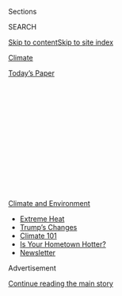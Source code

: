 <div id="app">

<div>

<div>

<div>

<div class="NYTAppHideMasthead css-1q2w90k e1suatyy0">

<div class="section css-ui9rw0 e1suatyy2">

<div class="css-eph4ug er09x8g0">

<div class="css-6n7j50">

</div>

<span class="css-1dv1kvn">Sections</span>

<div class="css-10488qs">

<span class="css-1dv1kvn">SEARCH</span>

</div>

[Skip to content](#site-content)[Skip to site index](#site-index)

</div>

<div id="masthead-section-label" class="css-1wr3we4 eaxe0e00">

[Climate](https://www.nytimes.com/section/climate)

</div>

<div class="css-10698na e1huz5gh0">

</div>

</div>

<div id="masthead-bar-one" class="section hasLinks css-15hmgas e1csuq9d3">

<div class="css-uqyvli e1csuq9d0">

</div>

<div class="css-1uqjmks e1csuq9d1">

</div>

<div class="css-9e9ivx">

[](https://myaccount.nytimes.com/auth/login?response_type=cookie&client_id=vi)

</div>

<div class="css-1bvtpon e1csuq9d2">

[Today’s Paper](https://www.nytimes.com/section/todayspaper)

</div>

</div>

</div>

</div>

<div data-aria-hidden="false">

<div id="site-content" role="main">

<div>

<div class="css-1aor85t" style="opacity:0.000000001;z-index:-1;visibility:hidden">

<div class="css-1hqnpie">

<div class="css-epjblv">

<span class="css-17xtcya">[Climate](/section/climate)</span><span class="css-x15j1o">|</span><span class="css-fwqvlz">When
Disasters Overlap</span>

</div>

<div class="css-k008qs">

<div class="css-1iwv8en">

<span class="css-18z7m18"></span>

<div>

</div>

</div>

<span class="css-1n6z4y">https://nyti.ms/33url5Z</span>

<div class="css-1705lsu">

<div class="css-4xjgmj">

<div class="css-4skfbu" role="toolbar" data-aria-label="Social Media Share buttons, Save button, and Comments Panel with current comment count" data-testid="share-tools">

  - 
  - 
  - 
  - 
    
    <div class="css-6n7j50">
    
    </div>

  - 

</div>

</div>

</div>

</div>

</div>

</div>

<div id="NYT_TOP_BANNER_REGION" class="css-13pd83m">

<div>

<div id="styln-prism-menu-1591906231550" class="section interactive-content interactive-size-medium css-1edisqu">

<div class="css-17ih8de interactive-body">

<div id="scroll-container" class="css-1gj85ro">

[<span class="styln-title-wrap"><span class="css-1pje3qr">Climate
and</span><span class="css-1pje3qr">
Environment</span></span>](https://www.nytimes.com/section/climate?action=click&pgtype=Article&state=default&region=TOP_BANNER&context=storylines_menu)

  - [Extreme
    Heat](https://www.nytimes.com/interactive/2020/08/06/climate/climate-change-inequality-heat.html?action=click&pgtype=Article&state=default&region=TOP_BANNER&context=storylines_menu)
  - [Trump’s
    Changes](https://www.nytimes.com/interactive/2020/climate/trump-environment-rollbacks.html?action=click&pgtype=Article&state=default&region=TOP_BANNER&context=storylines_menu)
  - [Climate 101](https://www.nytimes.com/interactive/2020/04/19/climate/climate-crash-course-1.html?action=click&pgtype=Article&state=default&region=TOP_BANNER&context=storylines_menu)
  - [Is Your Hometown
    Hotter?](https://www.nytimes.com/interactive/2018/08/30/climate/how-much-hotter-is-your-hometown.html?action=click&pgtype=Article&state=default&region=TOP_BANNER&context=storylines_menu)
  - [Newsletter](https://www.nytimes.com/newsletters/climate-change?action=click&pgtype=Article&state=default&region=TOP_BANNER&context=storylines_menu)

</div>

</div>

</div>

</div>

</div>

<div id="top-wrapper" class="css-1sy8kpn">

<div id="top-slug" class="css-l9onyx">

Advertisement

</div>

[Continue reading the main story](#after-top)

<div class="ad top-wrapper" style="text-align:center;height:100%;display:block;min-height:250px">

<div id="top" class="place-ad" data-position="top" data-size-key="top">

</div>

</div>

<div id="after-top">

</div>

</div>

<div>

<div id="sponsor-wrapper" class="css-1hyfx7x">

<div id="sponsor-slug" class="css-19vbshk">

Supported by

</div>

[Continue reading the main story](#after-sponsor)

<div id="sponsor" class="ad sponsor-wrapper" style="text-align:center;height:100%;display:block">

</div>

<div id="after-sponsor">

</div>

</div>

<div class="css-186x18t">

Climate Fwd:

</div>

<div class="css-1vkm6nb ehdk2mb0">

# When Disasters Overlap

</div>

Also this week, how to help a neighbor when it’s hot

<div class="css-18e8msd">

<div class="css-vp77d3 epjyd6m0">

<div class="css-1baulvz">

By [<span class="css-1baulvz" itemprop="name">Christopher
Flavelle</span>](https://www.nytimes.com/by/christopher-flavelle) and
<span class="css-1baulvz last-byline" itemprop="name">Greta Moran</span>

</div>

</div>

  - Aug. 5, 2020

  - 
    
    <div class="css-4xjgmj">
    
    <div class="css-d8bdto" role="toolbar" data-aria-label="Social Media Share buttons, Save button, and Comments Panel with current comment count" data-testid="share-tools">
    
      - 
      - 
      - 
      - 
        
        <div class="css-6n7j50">
        
        </div>
    
      - 
    
    </div>
    
    </div>

</div>

</div>

<div class="section meteredContent css-1r7ky0e" name="articleBody" itemprop="articleBody">

<div class="css-1fanzo5 StoryBodyCompanionColumn">

<div class="css-53u6y8">

*Welcome to the* ***Climate Fwd:*** *newsletter. The New York Times
climate team emails readers once a week with stories and insights about
climate change.* [*Sign up
here*](https://www.nytimes.com/newsletters/climate-change) *to get it in
your inbox.*

</div>

</div>

<div class="css-79elbk" data-testid="photoviewer-wrapper">

<div class="css-z3e15g" data-testid="photoviewer-wrapper-hidden">

</div>

<div class="css-1a48zt4 ehw59r15" data-testid="photoviewer-children">

![<span class="css-16f3y1r e13ogyst0" data-aria-hidden="true">A
Philadelphia police officer and a stranded motorist on Tuesday during
Tropical Storm
Isaias.</span><span class="css-cnj6d5 e1z0qqy90" itemprop="copyrightHolder"><span class="css-1ly73wi e1tej78p0">Credit...</span><span>Matt
Slocum/Associated
Press</span></span>](https://static01.nyt.com/images/2020/08/05/world/05cli-newsletter-1/merlin_175293939_6e0ec7a5-a7fc-4069-ab55-e417ae132bf5-articleLarge.jpg?quality=75&auto=webp&disable=upscale)

</div>

</div>

<div class="css-1fanzo5 StoryBodyCompanionColumn">

<div class="css-53u6y8">

<div class="css-1wlr991">

<div class="css-18e8msd">

<div class="css-2ja7y1 epjyd6m0">

<div class="css-hus3qt ey68jwv0" data-aria-hidden="true">

[![Christopher
Flavelle](https://static01.nyt.com/images/2019/06/28/climate/author-chris-flavelle/author-chris-flavelle-thumbLarge-v3.png
"Christopher Flavelle")](https://www.nytimes.com/by/christopher-flavelle)

</div>

<div class="css-1baulvz">

By [<span class="css-1baulvz last-byline" itemprop="name">Christopher
Flavelle</span>](https://www.nytimes.com/by/christopher-flavelle)

</div>

</div>

</div>

</div>

If you’re looking for something to read during this summer of
coronavirus and you tend toward the macabre, here’s a suggestion: Sign
up for the Federal Emergency Management Agency’s daily operations
briefing, released via email around 9:30 Eastern time most mornings, and
count the number of ongoing disasters.

Wednesday morning’s edition included Hurricane Isaias, which had just
plowed up the East Coast, knocking out power for millions of households
across a dozen states; wildfires in California and Nevada; the risk of
“severe thunderstorms” in the Central Plains; parts of Texas still
waiting for damage assessments from Hurricane Hanna last weekend; and,
of course, Covid-19, the disease caused by the novel coronavirus, which
has killed 155,204 Americans, according to the agency’s latest count.

</div>

</div>

<div class="css-1fanzo5 StoryBodyCompanionColumn">

<div class="css-53u6y8">

As Henry Fountain and I [wrote this
week](https://www.nytimes.com/2020/08/04/climate/hurricane-isaias-apple-fire-climate.html?action=click&module=Top%20Stories&pgtype=Homepage),
this is what living with climate change will look like: Not just an
epic, Katrina- or Sandy-scale catastrophe every few years (though
probably that, too), but a relentless grind of overlapping disasters,
major and minor. The number of disasters that FEMA is handling is about
twice what it was three years ago, before Hurricane Harvey struck Texas,
and that doesn’t include its pandemic response. Disaster preparation and
recovery have blurred into a single frenzied motion, never ending but
also never quite succeeding.

</div>

</div>

<div>

</div>

<div class="css-1fanzo5 StoryBodyCompanionColumn">

<div class="css-53u6y8">

The consequences of that shift are only starting to become apparent.
Homeowners begin rebuilding after a flood, only to flood again; cities
watch their [tax rolls
shrink](https://www.bloomberg.com/news/features/2018-05-02/the-u-s-climate-strategy-of-total-retreat-is-failing?sref=UBrhZ1ro)
as property values fall; emergency managers at every level of government
are exhausted. And then, there’s the money: Federal watchdogs have begun
warning, with increasing urgency, that the nation’s disaster spending is
[not sustainable](https://www.gao.gov/assets/710/702215.pdf).

The additional pressure of the pandemic has focused new attention on why
disasters are so damaging in the United States: Underfunded emergency
and public health agencies, weak [home construction
standards](https://www.nytimes.com/2019/10/26/climate/building-codes-secret-deal.html)
that make evacuation so frequently necessary, and racial and income
disparities that put [some
communities](https://www.nytimes.com/2020/05/17/climate/pollution-poverty-coronavirus.html)
at [greater
risk](https://www.nytimes.com/2020/07/24/climate/houston-flooding-race.html).
But the growing toll of disasters might also generate the pressure
required to address those problems, experts say.

<div id="NYT_MAIN_CONTENT_1_REGION" class="css-9tf9ac">

<div>

<div id="styln-prism-guide-1593610178459" class="section interactive-content interactive-size-medium css-1ftcdic">

<div class="css-17ih8de interactive-body">

<div id="prism-freeform-block-30306" class="css-19mumt8" role="complementary" data-storyline="Climate and Environment" data-truncated="false" tabindex="0">

<div class="css-a8d9oz">

<div>

[](https://www.nytimes.com/section/climate?action=click&pgtype=Article&state=default&region=MAIN_CONTENT_1&context=storylines_keepup)

### Climate and Environment ›

#### Keep Up on the Latest Climate News

Updated Aug. 7, 2020

Here’s what you need to know about the latest climate change news this
week:

  -   - The move toward [opening the Pebble
        Mine](https://www.nytimes.com/2020/08/05/us/politics/pebble-mine-trump-alaska.html?action=click&pgtype=Article&state=default&region=MAIN_CONTENT_1&context=storylines_keepup)
        in Alaska has surfaced a rare dispute between Donald Trump Jr.
        and his father’s administration.
      - Scientists at NOAA [updated their
        prediction](https://www.nytimes.com/2020/08/06/climate/hurricanes-noaa-prediction.html?action=click&pgtype=Article&state=default&region=MAIN_CONTENT_1&context=storylines_keepup)
        for the 2020 hurricane season, and now expect as many as 25
        named storms.
      - [Twin emergencies on two coasts this
        week](https://www.nytimes.com/2020/08/04/climate/hurricane-isaias-apple-fire-climate.html?action=click&pgtype=Article&state=default&region=MAIN_CONTENT_1&context=storylines_keepup)
        — Hurricane Isaias and the Apple Fire — offer a preview of life
        in a warming world and the steady danger of overlapping
        disasters.

<div id="styln-survey-component-30306" class="styln-survey-component">

</div>

</div>

</div>

</div>

</div>

</div>

</div>

</div>

“We have got to use this as a politically neutral, unifying effort to
instill resilience,” said Brock Long, who ran FEMA until last year. “If
we don’t make holistic changes in the emergency management and public
health industries, as a result of going through ’17, ’18 and now
Covid-19, then we are learning nothing.”

Officials should still have plenty of opportunities this year to work on
their disaster strategies. There are four months left in hurricane
season, and the worst storms usually don’t hit until the fall.

</div>

</div>

<div class="css-1fanzo5 StoryBodyCompanionColumn">

<div class="css-53u6y8">

-----

</div>

</div>

<div class="css-79elbk" data-testid="photoviewer-wrapper">

<div class="css-z3e15g" data-testid="photoviewer-wrapper-hidden">

</div>

<div class="css-1a48zt4 ehw59r15" data-testid="photoviewer-children">

<div class="css-1xdhyk6 erfvjey0">

<span class="css-1ly73wi e1tej78p0">Image</span>

<div class="css-zjzyr8">

<div data-testid="lazyimage-container" style="height:257.77777777777777px">

</div>

</div>

</div>

<span class="css-16f3y1r e13ogyst0" data-aria-hidden="true">Brooklyn
apartments with window AC units in in
July.</span><span class="css-cnj6d5 e1z0qqy90" itemprop="copyrightHolder"><span class="css-1ly73wi e1tej78p0">Credit...</span><span>Holly
Pickett for The New York Times</span></span>

</div>

</div>

<div class="css-1fanzo5 StoryBodyCompanionColumn">

<div class="css-53u6y8">

## One thing you can do: Help a neighbor beat the heat

<div class="css-1wlr991">

<div class="css-18e8msd">

<div class="css-2ja7y1 epjyd6m0">

<div class="css-1baulvz">

By <span class="css-1baulvz last-byline" itemprop="name">Greta
Moran</span>

</div>

</div>

</div>

</div>

Cities around the world are facing [more frequent and more deadly heat
waves](https://www.nytimes.com/2019/07/18/climate/heatwave-climate-change.html),
and New York is no exception. Officials took note this year, delivering
thousands of air-conditioners to low-income seniors, providing millions
in aid for summer utility bills, and modifying the city’s cooling center
program to account for risks from the coronavirus.

But community organizers say the city’s response could use some help in
one key area: communication. The most heat-vulnerable New Yorkers —
seniors, people of color and people with chronic illnesses — sometimes
don’t know about the programs available, according to activists.

“I know a lot of people who don’t realize they are there or have trouble
accessing them,” Sonal Jessel, a policy and advocacy coordinator at [WE
ACT for Environmental Justice](https://www.weact.org/), said of the
various New York City resources.

Getting the word out doesn’t just depend on the city. Community groups
and individuals can play an important role, too.

Ms. Jessel noted, for example, that the locations of cooling centers in
New York City can be found on an [online
map](https://maps.nyc.gov/cooling-center/inactive.html?1596560400000) or
by calling 311. The cooling centers change location, though, and you
can’t check the map if you you’re not online. The phone line is more
accessible, but can be hard to navigate.

</div>

</div>

<div class="css-1fanzo5 StoryBodyCompanionColumn">

<div class="css-53u6y8">

Ms. Jessel had suggested the city do more targeted outreach, like taking
advantage of communications tools that are already widely used within
target groups. “We have a lot of immigrant populations that use WhatsApp
as a primary mode of communication,” she said. “How can we find a way to
get that information to them in the spaces that they are already using?”

Mike Harrington, an assistant director at The New School’s Tishman
Environment and Design Center, also said community outreach was crucial.
“People tend to trust community groups and people that they see almost
every day more than the city, or other political bodies,” he said.

</div>

</div>

<div class="css-1sngw6j">

[](https://www.nytimes.com/interactive/2018/08/30/climate/how-much-hotter-is-your-hometown.html)

<div class="css-1eoytci">

![](https://static01.nyt.com/images/2018/08/30/us/how-much-hotter-is-your-hometown-promo-1535677591454/how-much-hotter-is-your-hometown-promo-1535677591454-articleLarge-v2.jpg)

</div>

<div class="css-1rha1bf">

## How Much Hotter Is Your Hometown Than When You Were Born?

See how days at or above 90 degrees Fahrenheit have changed in your
lifetime and how much hotter it could get.

</div>

</div>

<div class="css-1fanzo5 StoryBodyCompanionColumn">

<div class="css-53u6y8">

Mr. Harrington said groups distributing food aid in cities, which are
currently very active because of the coronavirus, could easily provide
information on extreme heat. This conversation could be as
straightforward as: “Hey, here’s your food. Also, next week there’s
going to be a heat wave event. So, make sure if you don’t have an AC
that you have somewhere you can go, or you have people you can reach out
to.”

New York City officials noted that the [GetCool Air Conditioner
Program](https://portal.311.nyc.gov/article/?kanumber=KA-03305) had
installed more than 48,000 AC units for low-income seniors, and that the
city does support direct outreach programs.

The city’s Be a Buddy program, for instance, started in 2017, works with
community organizations to pair volunteers with residents in
heat-vulnerable neighborhoods and check in on them during heat waves.

“The buddy program is one of the core pieces of our Cool Neighborhood
Strategy, which is our overall heat-resiliency strategy for the city,”
said Jainey Bavishi, director of the Mayor’s Office of Resiliency. “Heat
is often known as a silent killer because most people who die from
extreme heat actually die in their homes, so we want to make sure we are
checking in on those residents on hot days.”

</div>

</div>

<div class="css-1fanzo5 StoryBodyCompanionColumn">

<div class="css-53u6y8">

However, the program is still in the pilot phase, yet to secure a
permanent spot in New York City’s hotter future.

The good news is that you don’t need to be in a formal program to be a
buddy. And you don't need to be in New York. As Mr. Harrington said, it
doesn’t take long to check on a neighbor. Making sure they know where to
go to cool off and hydrate could make a big difference in the next heat
wave. You could even help them get a free air-conditioner.

</div>

</div>

<div>

</div>

<div class="css-1fanzo5 StoryBodyCompanionColumn">

<div class="css-53u6y8">

*We’d love your feedback on this newsletter. We read every message, and
reply to many\! Please email thoughts and suggestions to*
[*climateteam@nytimes.com*](mailto:climateteam@nytimes.com?subject=Newsletter%20Feedback)*.*

*If you like what we’re doing, please spread the word and send this to
your friends. You can* [*sign up
here*](https://www.nytimes.com/newsletters/climate-change) *to get our
newsletter delivered to your inbox each week.*

*And be sure to check out* [*our full assortment of free
newsletters*](https://www.nytimes.com/newsletters) *from The Times.*

</div>

</div>

</div>

<div>

</div>

<div>

</div>

<div>

</div>

<div>

<div id="bottom-wrapper" class="css-1ede5it">

<div id="bottom-slug" class="css-l9onyx">

Advertisement

</div>

[Continue reading the main story](#after-bottom)

<div id="bottom" class="ad bottom-wrapper" style="text-align:center;height:100%;display:block;min-height:90px">

</div>

<div id="after-bottom">

</div>

</div>

</div>

</div>

</div>

## Site Index

<div>

</div>

## Site Information Navigation

  - [© <span>2020</span> <span>The New York Times
    Company</span>](https://help.nytimes.com/hc/en-us/articles/115014792127-Copyright-notice)

<!-- end list -->

  - [NYTCo](https://www.nytco.com/)
  - [Contact
    Us](https://help.nytimes.com/hc/en-us/articles/115015385887-Contact-Us)
  - [Work with us](https://www.nytco.com/careers/)
  - [Advertise](https://nytmediakit.com/)
  - [T Brand Studio](http://www.tbrandstudio.com/)
  - [Your Ad
    Choices](https://www.nytimes.com/privacy/cookie-policy#how-do-i-manage-trackers)
  - [Privacy](https://www.nytimes.com/privacy)
  - [Terms of
    Service](https://help.nytimes.com/hc/en-us/articles/115014893428-Terms-of-service)
  - [Terms of
    Sale](https://help.nytimes.com/hc/en-us/articles/115014893968-Terms-of-sale)
  - [Site Map](https://spiderbites.nytimes.com)
  - [Help](https://help.nytimes.com/hc/en-us)
  - [Subscriptions](https://www.nytimes.com/subscription?campaignId=37WXW)

</div>

</div>

</div>

</div>
